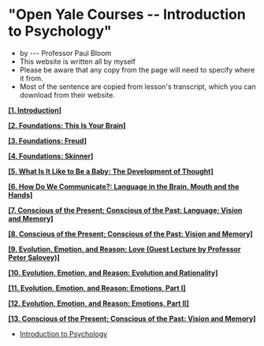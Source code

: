 "Open Yale Courses -- Introduction to Psychology"
=
* by --- Professor Paul Bloom
* This website is written all by myself 
* Please be aware that any copy from the page will need to specify where it from.
* Most of the sentence are copied from lesson's transcript, which you can download from their website.

[**[1. Introduction]**](https://github.com/TKTim/Introduction-to-Psychology/tree/master/Class1)

[**[2. Foundations: This Is Your Brain]**](https://github.com/TKTim/Introduction-to-Psychology/tree/master/Class2)

[**[3. Foundations: Freud]**](https://github.com/TKTim/Introduction-to-Psychology/tree/master/Class3)

[**[4. Foundations: Skinner]**](https://github.com/TKTim/Introduction-to-Psychology/tree/master/Class4)

[**[5. What Is It Like to Be a Baby: The Development of Thought]**](https://github.com/TKTim/Introduction-to-Psychology/tree/master/Class5)

[**[6. How Do We Communicate?: Language in the Brain, Mouth and the Hands]**](https://github.com/TKTim/Introduction-to-Psychology/tree/master/Class6)

[**[7. Conscious of the Present; Conscious of the Past: Language; Vision and Memory]**](https://github.com/TKTim/Introduction-to-Psychology/tree/master/Class7)

[**[8. Conscious of the Present; Conscious of the Past: Vision and Memory]**](https://github.com/TKTim/Introduction-to-Psychology/tree/master/Class8)

[**[9. Evolution, Emotion, and Reason: Love (Guest Lecture by Professor Peter Salovey)]**](https://github.com/TKTim/Introduction-to-Psychology/tree/master/Class9)

[**[10. Evolution, Emotion, and Reason: Evolution and Rationality]**](https://github.com/TKTim/Introduction-to-Psychology/tree/master/Class10)

[**[11. Evolution, Emotion, and Reason: Emotions, Part I]**](https://github.com/TKTim/Introduction-to-Psychology/tree/master/Class11)

[**[12. Evolution, Emotion, and Reason: Emotions, Part II]**](https://github.com/TKTim/Introduction-to-Psychology/tree/master/Class12)

[**[13. Conscious of the Present; Conscious of the Past: Vision and Memory]**](https://github.com/TKTim/Introduction-to-Psychology/tree/master/Class13)


* [Introduction to Psychology](https://oyc.yale.edu/introduction-psychology/psyc-110)
